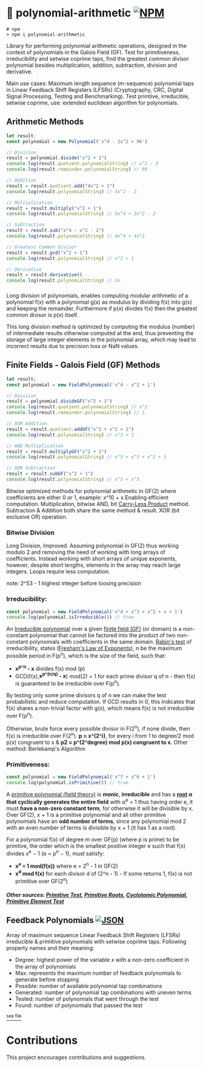 # 🧮 polynomial-arithmetic [![NPM](https://img.shields.io/npm/v/polynomial-arithmetic.svg)](https://www.npmjs.com/package/polynomial-arithmetic)

```
# npm
> npm i polynomial-arithmetic
```

Library for performing polynomial arithmetic operations, designed in the context of polynomials in the Galois Field (GF). Test for primitiveness, irreducibility and setwise coprime taps, find the greatest common divisor polynomial besides multiplication, addition, subtraction, division and derivative.

Main use cases: Maximum length sequence (m-sequence) polynomial taps in Linear Feedback Shift Registers (LFSRs) (Cryptography, CRC, Digital Signal Processing, Testing and Benchmarking). Test primtive, irreducible, setwise coprime, use: extended euclidean algorithm for polynomials.

## Arithmetic Methods

```typescript
let result;
const polynomial = new Polynomial('x^4 - 2x^2 + 96')

// Division
result = polynomial.divide("x^2 + 1")
console.log(result.quotient.polynomialString) // x^2 - 3
console.log(result.remainder.polynomialString) // 99

// Addition
result = result.quotient.add("4x^2 + 1")
console.log(result.polynomialString) // 5x^2 - 2

// Multiplication
result = result.multiply("x^2 + 1")
console.log(result.polynomialString) // 5x^4 + 3x^2 - 2

// Subtraction
result = result.sub("x^4 - x^2 - 2")
console.log(result.polynomialString) // 4x^4 + 4x^2

// Greatest Common Divisor
result = result.gcd("x^2 + 1")
console.log(result.polynomialString) // x^2 + 1

// Derivative
result = result.derivative()
console.log(result.polynomialString) // 2x
```
###
Long division of polynomials, enables computing modular arithmetic of a polynomial f(x) with a polynomial g(x) as modulus by dividing f(x) into g(x) and keeping the remainder. Furthermore if p(x) divides f(x) then the greatest common divisor is p(x) itself.

This long division method is optimized by computing the modulus (number) of intermediate results otherwise computed at the end, thus preventing the storage of large integer elements in the polynomial array, which may lead to incorrect results due to precision loss or NaN values.

## Finite Fields - Galois Field (GF) Methods
```typescript
let result;
const polynomial = new FieldPolynomial('x^4 - x^2 + 1')

// Division
result = polynomial.divideGF("x^2 + 1")
console.log(result.quotient.polynomialString) // x^2
console.log(result.remainder.polynomialString) // 1

// XOR Addition
result = result.quotient.addGF("x^3 + x^2 + 1")
console.log(result.polynomialString) // x^3 + 1

// AND Multiplication
result = result.multiplyGF("x^2 + 1")
console.log(result.polynomialString) // x^5 + x^3 + x^2 + 1

// XOR Subtraction
result = result.subGF("x^2 + 1")
console.log(result.polynomialString) // x^5 + x^3
```

Bitwise optimized methods for polynomial arithmetic in GF(2) where coefficients are either 0 or 1, example: x^10 + x.Enabling efficient computation. Multiplication, bitwise AND, bit [Carry-Less Product](https://en.wikipedia.org/wiki/Carry-less_product) method. Subtraction & Addition both share the same method & result. XOR (bit exclusive OR) operation.

### Bitwise Division

Long Division, Improved. Assuming polynomial in GF(2) thus working modulo 2 and removing the need of working with long arrays of coefficients. Instead working with short arrays of unique exponents, however, despite short lengths, elements in the array may reach large integers. Loops require less computation.

note: 2^53 - 1 highest integer before loosing precision

### Irreducibility:
```typescript
const polynomial = new FieldPolynomial('x^4 + x^3 + x^2 + x + 1')
console.log(polynomial.isIrreducible()) // true
```

An [Irreducible  polynomial](https://en.m.wikipedia.org/wiki/Irreducible_polynomial#Over_the_integers_and_finite_fields) over a given [finite field (GF)](https://en.m.wikipedia.org/wiki/Factorization_of_polynomials_over_finite_fields) (or domain) is a non-constant polynomial that cannot be factored into the product of two non-constant polynomials with coefficients in the same domain. [Rabin's test](https://math.stackexchange.com/questions/1343450/how-can-i-prove-irreducibility-of-polynomial-over-a-finite-field) of irreducibility, states ([Fresham's Law of Exponents](https://math.stackexchange.com/a/530497)), n be the maximum possible period in F(p<sup>n</sup>), which is the size of the field, such that:
-  **x<sup>p^n</sup> - x** divides f(x) mod (p)
- GCD(f(x),**x<sup>p^(n/q)</sup> - x**) mod(2) = 1 for each prime divisor q of n - then f(x) is guaranteed to be irreducible over F(p<sup>n</sup>).

By testing only some prime divisors q of n we can make the test probabilistic and reduce computation. If GCD results in 0, this indicates that f(x) shares a non-trivial factor with g(x), which means f(x) is not irreducible over F(p<sup>n</sup>).

Otherwise, brute force every possible divisor in F(2<sup>n</sup>), if none divide, then f(x) is irreducible over F(2<sup>n</sup>). **p = x^(2^i)**, for every i from 1 to degree/2 mod p(x) congruent to x & **p2 = p^(2^degree) mod p(x) congruent to x**. Other method: Berlekamp's Algorithm

### Primitiveness:
```typescript
const polynomial = new FieldPolynomial('x^7 + x^6 + 1')
console.log(polynomial.isPrimitive()) // true
```

A [primitive polynomial (field theory)](https://en.m.wikipedia.org/wiki/Primitive_polynomial_(field_theory)#:~:text=An%20irreducible%20polynomial%20F(x,n%20%3D%20pm%20%E2%88%92%201.)) is **monic**, **irreducible**  and has a **[root](https://en.m.wikipedia.org/wiki/Root_of_unity#primitive) α that cyclically  generates the entire field** with α<sup>e</sup> = 1 thus having order e, it must **have a non-zero constant term**, for otherwise it will be divisible by x. Over GF(2), x + 1 is a primitive polynomial and all other primitive polynomials have an **odd number of terms**, since any polynomial mod 2 with an even number of terms is divisible by x + 1 (it has 1 as a root).

For a polynomial f(x) of degree m over GF(p) (where p is prime) to be primtive, the order which is the smallest positive integer e such that f(x) divides x<sup>e</sup> − 1 (e = p<sup>n</sup> − 1), must satisfy:

- **x<sup>e</sup> ≡ 1 mod(f(x))** where e = 2<sup>n</sup> - 1 in GF(2)
- **x<sup>d</sup> mod f(x)** for each divisor d of (2^n - 1) - If some returns 1, f(x) is not primitive over GF(2<sup>n</sup>)

##### Other sources: [Primitive Test](https://math.stackexchange.com/questions/312186/understanding-primitive-polynomials-in-gf2), [Primitive Roots](https://math.stackexchange.com/questions/76045/reed-solomon-polynomial-generator/76136#76136), [Cyclotomic Polynomial](https://en.m.wikipedia.org/wiki/Cyclotomic_polynomial), [Primitive Element Test](https://math.stackexchange.com/questions/1740490/finite-fields-efficient-primitive-element-test)

## Feedback Polynomials [![JSON](https://img.shields.io/badge/Feedback_Polynomials-JSON-blue)](https://gist.github.com/JimGitFE/6fa73d23cdbbd8d41c45d55f9f1527ac)

Array of maximum sequence Linear Feedback Shift Registers (LFSRs) irreducible & primitive polynomials with setwise coprime taps. Following property names and their meaning:

- Degree: highest power of the variable 𝑥 with a non-zero coefficient in the array of polynomials
- Max: represents the maximum number of feedback polynomials to generate before stopping
- Possible: number of available polynomial tap combinations
- Generated: number of polynomial tap combinations with uneven terms
- Tested: number of polynomials that went through the test
- Found: number of polynomials that passed the test

[<sup>see file</sup>](https://gist.github.com/JimGitFE/6fa73d23cdbbd8d41c45d55f9f1527ac)

# Contributions

This project encourages contributions and suggestions.